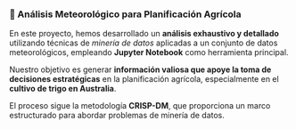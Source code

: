 ### 🌾 Análisis Meteorológico para Planificación Agrícola

En este proyecto, hemos desarrollado un **análisis exhaustivo y detallado** utilizando técnicas de *minería de datos* aplicadas a un conjunto de datos meteorológicos, empleando **Jupyter Notebook** como herramienta principal.

Nuestro objetivo es generar **información valiosa que apoye la toma de decisiones estratégicas** en la planificación agrícola, especialmente en el **cultivo de trigo en Australia**.

El proceso sigue la metodología **CRISP-DM**, que proporciona un marco estructurado para abordar problemas de minería de datos.

